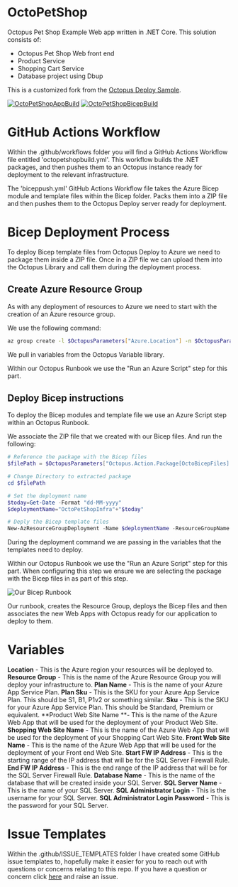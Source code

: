 # OctoPetShop
Octopus Pet Shop Example Web app written in .NET Core.  This solution consists of:
 - Octopus Pet Shop Web front end
 - Product Service
 - Shopping Cart Service
 - Database project using Dbup

This is a customized fork from the [Octopus Deploy Sample](https://github.com/OctopusSamples/OctoPetShop). 

[![OctoPetShopAppBuild](https://github.com/weeyin83/SarahOctoPet/actions/workflows/octopetshopbuild.yml/badge.svg?event=push)](https://github.com/weeyin83/SarahOctoPet/actions/workflows/octopetshopbuild.yml)
[![OctoPetShopBicepBuild](https://github.com/weeyin83/SarahOctoPet/actions/workflows/biceppush.yml/badge.svg?branch=main)](https://github.com/weeyin83/SarahOctoPet/actions/workflows/biceppush.yml)

# GitHub Actions Workflow
 Within the .github/workflows folder you will find a GitHub Actions Workflow file entitled 'octopetshopbuild.yml'.  This workflow builds the .NET packages, and then pushes them to an Octopus instance ready for deployment to the relevant infrastructure. 

The 'biceppush.yml' GitHub Actions Workflow file takes the Azure Bicep module and template files within the Bicep folder.  Packs them into a ZIP file and then pushes them to the Octopus Deploy server ready for deployment. 

# Bicep Deployment Process

To deploy Bicep template files from Octopus Deploy to Azure we need to package them inside a ZIP file. Once in a ZIP file we can upload them into the Octopus Library and call them during the deployment process.

## Create Azure Resource Group
As with any deployment of resources to Azure we need to start with the creation of an Azure resource group.

We use the following command:

```bash
az group create -l $OctopusParameters["Azure.Location"] -n $OctopusParameters["Azure.Environment.ResourceGroup.Name"]
```

We pull in variables from the Octopus Variable library.

Within our Octopus Runbook we use the "Run an Azure Script" step for this part.

## Deploy Bicep instructions
To deploy the Bicep modules and template file we use an Azure Script step within an Octopus Runbook.

We associate the ZIP file that we created with our Bicep files. And run the following:

```powershell
# Reference the package with the Bicep files
$filePath = $OctopusParameters["Octopus.Action.Package[OctoBicepFiles].ExtractedPath"]

# Change Directory to extracted package
cd $filePath

# Set the deployment name
$today=Get-Date -Format "dd-MM-yyyy"
$deploymentName="OctoPetShopInfra"+"$today"

# Deply the Bicep template files
New-AzResourceGroupDeployment -Name $deploymentName -ResourceGroupName $OctopusParameters["Azure.Environment.ResourceGroup.Name"] -TemplateFile octopetshop.bicep -planName $planName -planSku $planSku -sku $sku -productwebSiteName $OctopusParameters["Project.ProductService.Name"] -shoppingwebSiteName $OctopusParameters["Project.ShoppingCartService.Name"] -frontwebSiteName $OctopusParameters["Project.WebApp.Name"] -startFWIpAddress $startFWIpAddress -endFWIpAddress $endFWIpAddress -databaseName $OctopusParameters["Project.Database.Name"] -sqlServerName $OctopusParameters["Project.Database.Server"] -sqlAdministratorLogin $OctopusParameters["Project.Database.Admin.Username"] -sqlAdministratorLoginPassword $OctopusParameters["Project.Database.Admin.Password"]
````
During the deployment command we are passing in the variables that the templates need to deploy. 

Within our Octopus Runbook we use the "Run an Azure Script" step for this part. When configuring this step we ensure we are selecting the package with the Bicep files in as part of this step. 

![Our Bicep Runbook](/images/biceprunbook.png)

Our runbook, creates the Resource Group, deploys the Bicep files and then associates the new Web Apps with Octopus ready for our application to deploy to them. 

# Variables 
**Location** - This is the Azure region your resources will be deployed to.
**Resource Group** - This is the name of the Azure Resource Group you will deploy your infrastructure to.
**Plan Name** - This is the name of your Azure App Service Plan.
**Plan Sku** - This is the SKU for your Azure App Service Plan.  This should be S1, B1, P1v2 or something similar. 
**Sku** - This is the SKU for your Azure App Service Plan.  This should be Standard, Premium or equivalent. 
**Product Web Site Name **- This is the name of the Azure Web App that will be used for the deployment of your Product Web Site.
**Shopping Web Site Name** - This is the name of the Azure Web App that will be used for the deployment of your Shopping Cart Web Site.
**Front Web Site Name** - This is the name of the Azure Web App that will be used for the deployment of your Front end Web Site.
**Start FW IP Address** - This is the starting range of the IP address that will be for the SQL Server Firewall Rule.
**End FW IP Address** - This is the end range of the IP address that will be for the SQL Server Firewall Rule.
**Database Name** - This is the name of the database that will be created inside your SQL Server.
**SQL Server Name** - This is the name of your SQL Server.
**SQL Administrator Login** - This is the username for your SQL Server.
**SQL Administrator Login Password** - This is the password for your SQL Server.

 # Issue Templates
 Within the .github/ISSUE_TEMPLATES folder I have created some GitHub issue templates to, hopefully make it easier for you to reach out with questions or concerns relating to this repo. If you have a question or concern click [here](https://github.com/weeyin83/SarahOctoPet/issues/new/choose) and raise an issue. 
